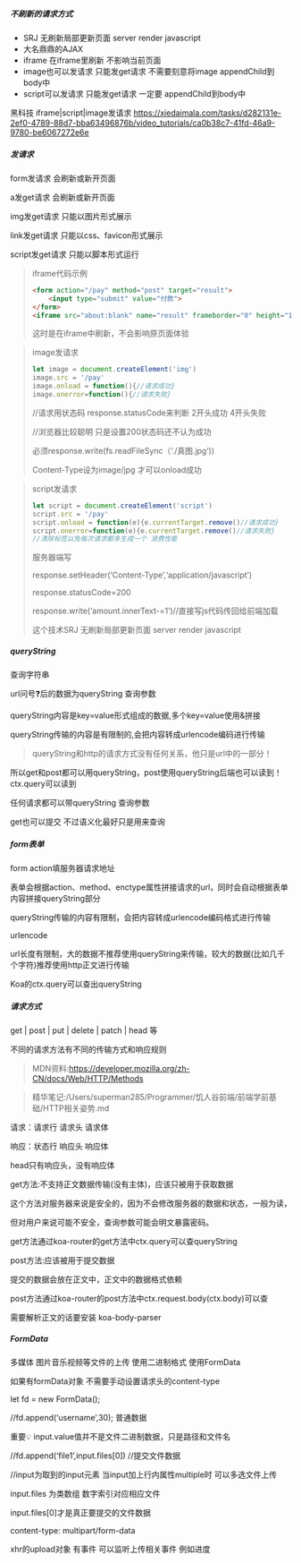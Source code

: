 ##### 不刷新的请求方式

- SRJ 无刷新局部更新页面 server render javascript
- 大名鼎鼎的AJAX
- iframe 在iframe里刷新 不影响当前页面
- image也可以发请求 只能发get请求 不需要刻意将image appendChild到body中
- script可以发请求 只能发get请求 一定要 appendChild到body中



黑科技 iframe|script|image发请求 https://xiedaimala.com/tasks/d282131e-2ef0-4789-88d7-bba63496876b/video_tutorials/ca0b38c7-41fd-46a9-9780-be6067272e6e



##### 发请求

form发请求 会刷新或新开页面

a发get请求 会刷新或新开页面

img发get请求 只能以图片形式展示

link发get请求 只能以css、favicon形式展示

script发get请求 只能以脚本形式运行



> iframe代码示例
>
> ```html
> <form action="/pay" method="post" target="result">
>     <input type="submit" value="付款">
> </form>
> <iframe src="about:blank" name="result" frameborder="0" height="100"></iframe>
> ```
>
> 这时是在iframe中刷新，不会影响原页面体验



> image发请求
>
> ```javascript
> let image = document.createElement('img')
> image.src = '/pay'
> image.onload = function(){//请求成功}
> image.onerror=function(){//请求失败}
> ```
>
> //请求用状态码 response.statusCode来判断 2开头成功 4开头失败
>
> //浏览器比较聪明 只是设置200状态码还不认为成功
>
> 必须response.write(fs.readFileSync（‘./真图.jpg’)) 
>
> Content-Type设为image/jpg 才可以onload成功



> script发请求
>
> ```javascript
> let script = document.createElement('script')
> script.src = '/pay'
> script.onload = function(e){e.currentTarget.remove()//请求成功}
> script.onerror=function(e){e.currentTarget.remove()//请求失败}
> //清除标签以免每次请求都多生成一个 浪费性能
> ```
>
> 服务器端写
>
> response.setHeader(‘Content-Type’,‘application/javascript’)
>
> response.statusCode=200
>
> response.write(‘amount.innerText-=1’)//直接写js代码传回给前端加载
>
> 这个技术SRJ 无刷新局部更新页面 server render javascript

##### queryString

查询字符串



url问号❓后的数据为queryString  查询参数



queryString内容是key=value形式组成的数据,多个key=value使用&拼接

queryString传输的内容是有限制的,会把内容转成urlencode编码进行传输



> queryString和http的请求方式没有任何关系，他只是url中的一部分！

所以get和post都可以用queryString，post使用queryString后端也可以读到！ctx.query可以读到



任何请求都可以带queryString 查询参数

get也可以提交 不过语义化最好只是用来查询



##### form表单



form action填服务器请求地址



表单会根据action、method、enctype属性拼接请求的url，同时会自动根据表单内容拼接queryString部分



queryString传输的内容有限制，会把内容转成urlencode编码格式进行传输

urlencode



url长度有限制，大的数据不推荐使用queryString来传输，较大的数据(比如几千个字符)推荐使用http正文进行传输



Koa的ctx.query可以查出queryString





##### 请求方式

get | post | put | delete | patch | head 等

不同的请求方法有不同的传输方式和响应规则

> MDN资料:https://developer.mozilla.org/zh-CN/docs/Web/HTTP/Methods



> 精华笔记:/Users/superman285/Programmer/饥人谷前端/前端学前基础/HTTP相关姿势.md



请求：请求行 请求头 请求体

响应：状态行 响应头 响应体



head只有响应头，没有响应体



get方法:不支持正文数据传输(没有主体)，应该只被用于获取数据

这个方法对服务器来说是安全的，因为不会修改服务器的数据和状态，一般为读，

但对用户来说可能不安全，查询参数可能会明文暴露密码。



get方法通过koa-router的get方法中ctx.query可以查queryString



post方法:应该被用于提交数据

提交的数据会放在正文中，正文中的数据格式依赖



post方法通过koa-router的post方法中ctx.request.body(ctx.body)可以查

需要解析正文的话要安装 koa-body-parser





##### FormData

多媒体 图片音乐视频等文件的上传 使用二进制格式 使用FormData

如果有formData对象 不需要手动设置请求头的content-type

let fd = new FormData();

//fd.append(‘username’,30); 普通数据

重要💡 input.value值并不是文件二进制数据，只是路径和文件名

//fd.append(‘file1’,input.files[0])  //提交文件数据

//input为取到的input元素 当input加上行内属性multiple时 可以多选文件上传

input.files 为类数组 数字索引对应相应文件

input.files[0]才是真正要提交的文件数据

content-type: multipart/form-data



xhr的upload对象 有事件 可以监听上传相关事件 例如进度